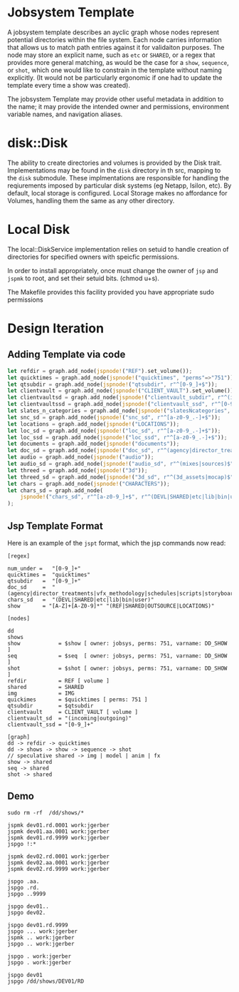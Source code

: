 # Jobsystem Template
A jobsystem template describes an ayclic graph whose nodes represent potential directories within the file system. Each node carries information that allows us to match path entries against it for validaiton purposes. The node may store an explicit name, such as `etc` or `SHARED`, or a regex that provides more general matching, as would be the case for a `show`, `sequence`, or `shot`, which one would like to constrain in the template without naming explicitly. (It would not be particularly ergonomic if one had to update the template every time a show was created).

The jobsystem Template may provide other useful metadata in addition to the name; it may provide the intended owner and permissions, environment variable names, and navigation aliases.

# disk::Disk

The ability to create directories and volumes is provided by the Disk trait. Implementations may be found in the `disk` directory in th src, mapping to the `disk` submodule. These implmentations are responsible for handling the reqiurements imposed by particular disk systems (eg Netapp, Isilon, etc). By default, local storage is configured. Local Storage makes no affordance for Volumes, handling them the same as any other directory.

# Local Disk
The local::DiskService implementation relies on setuid to handle creation of directories for specified owners with speicfic permissions.

In order to install appropriately, once must change the owner of `jsp` and `jspmk` to root, and set their setuid bits.
(chmod u+s).

The Makefile provides this facility provided you have appropriate sudo permissions

# Design Iteration

## Adding Template via code
```rust
let refdir = graph.add_node(jspnode!("REF").set_volume());
let quicktimes = graph.add_node(jspnode!("quicktimes", "perms"=>"751"));
let qtsubdir = graph.add_node(jspnode!("qtsubdir", r"^[0-9_]+$"));
let clientvault = graph.add_node(jspnode!("CLIENT_VAULT").set_volume());
let clientvaultsd = graph.add_node(jspnode!("clientvault_subdir", r"^(incoming|outgoing)$"));
let clientvaultssd = graph.add_node(jspnode!("clientvault_ssd", r"^[0-9_]+$"));
let slates_n_categories = graph.add_node(jspnode!("slatesNcategories", r"(SLATES|CATGORIES)^$"));
let snc_sd = graph.add_node(jspnode!("snc_sd", r"^[a-z0-9_.-]+$"));
let locations = graph.add_node(jspnode!("LOCATIONS"));
let loc_sd = graph.add_node(jspnode!("loc_sd", r"^[a-z0-9_.-]+$"));
let loc_ssd = graph.add_node(jspnode!("loc_ssd", r"^[a-z0-9_.-]+$"));
let documents = graph.add_node(jspnode!("documents"));
let doc_sd = graph.add_node(jspnode!("doc_sd", r"^(agency|director_treatments|vfx_methodology|schedules|scripts|storyboards)$"));
let audio = graph.add_node(jspnode!("audio"));
let audio_sd = graph.add_node(jspnode!("audio_sd", r"^(mixes|sources)$"));
let threed = graph.add_node(jspnode!("3d"));
let threed_sd = graph.add_node(jspnode!("3d_sd", r"^(3d_assets|mocap)$"));
let chars = graph.add_node(jspnode!("CHARACTERS"));
let chars_sd = graph.add_node(
    jspnode!("chars_sd", r"^[a-z0-9_]+$", r"^(DEVL|SHARED|etc|lib|bin|user)$")
);
```

## Jsp Template Format
Here is an example of the `jspt` format, which the jsp commands now read:

```
[regex]

num_under =   "[0-9_]+"
quicktimes =  "quicktimes"
qtsubdir   =  "[0-9_]+" 
doc_sd     =  "(agency|director_treatments|vfx_methodology|schedules|scripts|storyboards)"
chars_sd   =  "(DEVL|SHARED|etc|lib|bin|user)"
show       = "[A-Z]+[A-Z0-9]*" "(REF|SHARED|OUTSOURCE|LOCATIONS)"

[nodes]

dd  
shows
show            = $show [ owner: jobsys, perms: 751, varname: DD_SHOW ]     
seq             = $seq  [ owner: jobsys, perms: 751, varname: DD_SHOW ]  
shot            = $shot [ owner: jobsys, perms: 751, varname: DD_SHOW ]  
refdir          = REF [ volume ]
shared          = SHARED
img             = IMG
quickimes       = $quicktimes [ perms: 751 ]
qtsubdir        = $qtsubdir
clientvault     = CLIENT_VAULT [ volume ]
clientvault_sd  = "(incoming|outgoing)"
clientvault_ssd = "[0-9_]+"

[graph] 
dd -> refdir -> quicktimes
dd -> shows -> show -> sequence -> shot
// speculative shared -> img | model | anim | fx 
show -> shared
seq -> shared
shot -> shared
```

## Demo
```
sudo rm -rf  /dd/shows/*

jspmk dev01.rd.0001 work:jgerber
jspmk dev01.aa.0001 work:jgerber
jspmk dev01.rd.9999 work:jgerber
jspgo !:*

jspmk dev02.rd.0001 work:jgerber
jspmk dev02.aa.0001 work:jgerber
jspmk dev02.rd.9999 work:jgerber

jspgo .aa.
jspgo .rd.
jspgo ..9999

jspgo dev01..
jspgo dev02.

jspgo dev01.rd.9999
jspgo ... work:jgerber
jspmk .. work:jgerber
jspgo .. work:jgerber

jspgo . work:jgerber
jspgo . work:jgerber

jspgo dev01
jspgo /dd/shows/DEV01/RD
 